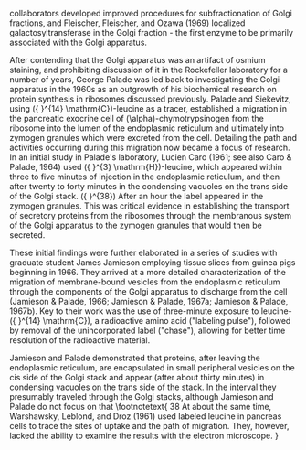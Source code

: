 collaborators developed improved procedures for subfractionation of Golgi fractions, and Fleischer, Fleischer, and Ozawa (1969) localized galactosyltransferase in the Golgi fraction - the first enzyme to be primarily associated with the Golgi apparatus.

After contending that the Golgi apparatus was an artifact of osmium staining, and prohibiting discussion of it in the Rockefeller laboratory for a number of years, George Palade was led back to investigating the Golgi apparatus in the 1960s as an outgrowth of his biochemical research on protein synthesis in ribosomes discussed previously. Palade and Siekevitz, using \({ }^{14} \mathrm{C}\)-leucine as a tracer, established a migration in the pancreatic exocrine cell of \(\alpha\)-chymotrypsinogen from the ribosome into the lumen of the endoplasmic reticulum and ultimately into zymogen granules which were excreted from the cell. Detailing the path and activities occurring during this migration now became a focus of research. In an initial study in Palade's laboratory, Lucien Caro (1961; see also Caro \& Palade, 1964) used \({ }^{3} \mathrm{H}\)-leucine, which appeared within three to five minutes of injection in the endoplasmic reticulum, and then after twenty to forty minutes in the condensing vacuoles on the trans side of the Golgi stack. \({ }^{38}\) After an hour the label appeared in the zymogen granules. This was critical evidence in establishing the transport of secretory proteins from the ribosomes through the membranous system of the Golgi apparatus to the zymogen granules that would then be secreted.

These initial findings were further elaborated in a series of studies with graduate student James Jamieson employing tissue slices from guinea pigs beginning in 1966. They arrived at a more detailed characterization of the migration of membrane-bound vesicles from the endoplasmic reticulum through the components of the Golgi apparatus to discharge from the cell (Jamieson \& Palade, 1966; Jamieson \& Palade, 1967a; Jamieson \& Palade, 1967b). Key to their work was the use of three-minute exposure to leucine- \({ }^{14} \mathrm{C}\), a radioactive amino acid ("labeling pulse"), followed by removal of the unincorporated label ("chase"), allowing for better time resolution of the radioactive material.

Jamieson and Palade demonstrated that proteins, after leaving the endoplasmic reticulum, are encapsulated in small peripheral vesicles on the cis side of the Golgi stack and appear (after about thirty minutes) in condensing vacuoles on the trans side of the stack. In the interval they presumably traveled through the Golgi stacks, although Jamieson and Palade do not focus on that
\footnotetext{
38 At about the same time, Warshawsky, Leblond, and Droz (1961) used labeled leucine in pancreas cells to trace the sites of uptake and the path of migration. They, however, lacked the ability to examine the results with the electron microscope.
}